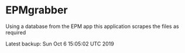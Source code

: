 # EPMgrabber
Using a database from the EPM app this application scrapes the files as required


Latest backup: Sun Oct 6 15:05:02 UTC 2019

